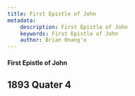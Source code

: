 ```yaml
---
title: First Epistle of John
metadata:
    description: First Epistle of John
    keywords: First Epistle of John
    author: Brian Onang'o
---
```


#### First Epistle of John

## 1893 Quater 4
